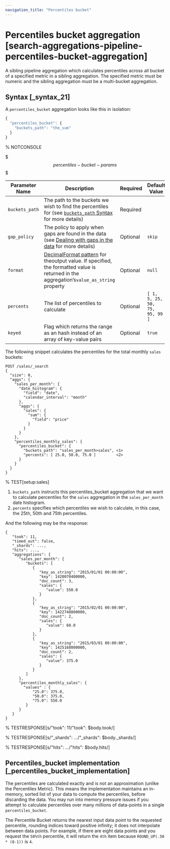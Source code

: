 ```yaml
---
navigation_title: "Percentiles bucket"
---
```


# Percentiles bucket aggregation [search-aggregations-pipeline-percentiles-bucket-aggregation]


A sibling pipeline aggregation which calculates percentiles across all bucket of a specified metric in a sibling aggregation. The specified metric must be numeric and the sibling aggregation must be a multi-bucket aggregation.

## Syntax [_syntax_21]

A `percentiles_bucket` aggregation looks like this in isolation:

```js
{
  "percentiles_bucket": {
    "buckets_path": "the_sum"
  }
}
```

%  NOTCONSOLE

$$$percentiles-bucket-params$$$

| Parameter Name | Description | Required | Default Value |
| --- | --- | --- | --- |
| `buckets_path` | The path to the buckets we wish to find the percentiles for (see [`buckets_path` Syntax](search-aggregations-pipeline.md#buckets-path-syntax) for more details) | Required |  |
| `gap_policy` | The policy to apply when gaps are found in the data (see [Dealing with gaps in the data](search-aggregations-pipeline.md#gap-policy) for more details) | Optional | `skip` |
| `format` | [DecimalFormat pattern](https://docs.oracle.com/en/java/javase/11/docs/api/java.base/java/text/DecimalFormat.md) for theoutput value. If specified, the formatted value is returned in the aggregation’s`value_as_string` property | Optional | `null` |
| `percents` | The list of percentiles to calculate | Optional | `[ 1, 5, 25, 50, 75, 95, 99 ]` |
| `keyed` | Flag which returns the range as an hash instead of an array of key-value pairs | Optional | `true` |

The following snippet calculates the percentiles for the total monthly `sales` buckets:

```console
POST /sales/_search
{
  "size": 0,
  "aggs": {
    "sales_per_month": {
      "date_histogram": {
        "field": "date",
        "calendar_interval": "month"
      },
      "aggs": {
        "sales": {
          "sum": {
            "field": "price"
          }
        }
      }
    },
    "percentiles_monthly_sales": {
      "percentiles_bucket": {
        "buckets_path": "sales_per_month>sales", <1>
        "percents": [ 25.0, 50.0, 75.0 ]         <2>
      }
    }
  }
}
```

%  TEST[setup:sales]

1. `buckets_path` instructs this percentiles_bucket aggregation that we want to calculate percentiles for the `sales` aggregation in the `sales_per_month` date histogram.
2. `percents` specifies which percentiles we wish to calculate, in this case, the 25th, 50th and 75th percentiles.


And the following may be the response:

```console-result
{
   "took": 11,
   "timed_out": false,
   "_shards": ...,
   "hits": ...,
   "aggregations": {
      "sales_per_month": {
         "buckets": [
            {
               "key_as_string": "2015/01/01 00:00:00",
               "key": 1420070400000,
               "doc_count": 3,
               "sales": {
                  "value": 550.0
               }
            },
            {
               "key_as_string": "2015/02/01 00:00:00",
               "key": 1422748800000,
               "doc_count": 2,
               "sales": {
                  "value": 60.0
               }
            },
            {
               "key_as_string": "2015/03/01 00:00:00",
               "key": 1425168000000,
               "doc_count": 2,
               "sales": {
                  "value": 375.0
               }
            }
         ]
      },
      "percentiles_monthly_sales": {
        "values" : {
            "25.0": 375.0,
            "50.0": 375.0,
            "75.0": 550.0
         }
      }
   }
}
```

%  TESTRESPONSE[s/"took": 11/"took": $body.took/]

%  TESTRESPONSE[s/"_shards": \.\.\./"_shards": $body._shards/]

%  TESTRESPONSE[s/"hits": \.\.\./"hits": $body.hits/]


## Percentiles_bucket implementation [_percentiles_bucket_implementation]

The percentiles are calculated exactly and is not an approximation (unlike the Percentiles Metric). This means the implementation maintains an in-memory, sorted list of your data to compute the percentiles, before discarding the data. You may run into memory pressure issues if you attempt to calculate percentiles over many millions of data-points in a single `percentiles_bucket`.

The Percentile Bucket returns the nearest input data point to the requested percentile, rounding indices toward positive infinity; it does not interpolate between data points. For example, if there are eight data points and you request the `50%th` percentile, it will return the `4th` item because `ROUND_UP(.50 * (8-1))` is `4`.


